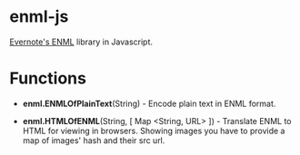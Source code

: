 enml-js
===========

[Evernote's ENML](http://dev.evernote.com/documentation/cloud/chapters/ENML.php) library in Javascript.


Functions
============

* **enml.ENMLOfPlainText**(String) - Encode plain text in ENML format.


* **enml.HTMLOfENML**(String, [ Map <String, URL> ]) - Translate ENML to HTML for viewing in browsers. Showing images you have to provide a map of images' hash and their src url.

